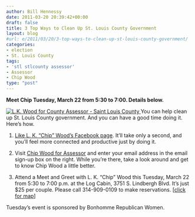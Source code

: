 ```yaml
---
author: Bill Hennessy
date: 2011-03-20 20:39:42+00:00
draft: false
title: 3 Top Ways to Clean Up St. Louis County Government
layout: blog
#url: e/2011/03/20/3-top-ways-to-clean-up-st-louis-county-government/
categories:
- election
- St. Louis County
tags:
- 'stl stlcounty assessor'
- Assessor
- Chip Wood
type: "post"
---
```


**Meet Chip Tuesday, March 22 from 5:30 to 7:00. Details below.**

 

[![L.K. Wood for County Assessor - Saint Louis County](https://hennessysview.com/wp-content/uploads/2011/03/L.K.-Wood-for-County-Assessor-Saint-Louis-County_thumb1.png)
](https://hennessysview.com/wp-content/uploads/2011/03/L.K.-Wood-for-County-Assessor-Saint-Louis-County1.png)You can help clean up St. Louis County government. And you can have a good time doing it. Here’s how.

 

1. [Like L. K. “Chip” Wood’s Facebook page](https://www.facebook.com/pages/LK-Chip-Wood-Jr-Republican-Candidate-for-St-Louis-County-Assessor/139489309442263). It’ll take only a second, and you’ll feel more connected and productive just by doing it. 

 

2. Visit [Chip Wood for Assessor](https://www.chipwoodforassessor.com/index1.html) and enter your email address in the email sign-up box on the right. While you’re there, take a look around and get to know Chip Wood a little better.

 

3. Attend a Meet and Greet with L. K. “Chip” Wood this Tuesday, March 22 from 5:30 to 7:00 p.m. at the Log Cabin, 3751 S. Lindbergh Blvd. It’s just $25 per couple. Please call 314-909-0109 to make reservations. [[click for map](https://goo.gl/maps/VbWS)]

 

Tuesday’s event is sponsored by Bonhomme Republican Women.
